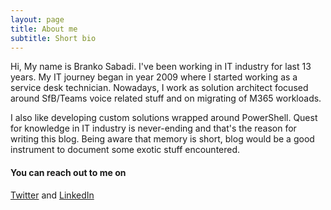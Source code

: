 ```yaml
---
layout: page
title: About me
subtitle: Short bio
---
```


Hi, My name is Branko Sabadi. I've been working in IT industry for last 13 years. My IT journey began in year 2009 where I started working as a service desk technician.
Nowadays, I work as solution architect focused around SfB/Teams voice related stuff and on migrating of M365 workloads. 

I also like developing custom solutions wrapped around PowerShell. Quest for knowledge in IT industry is never-ending and that's the reason for writing this blog. Being aware that memory is short, blog would be a good instrument to document some exotic stuff encountered.


#### You can reach out to me on
[Twitter](https://twitter.com/branqic) and [LinkedIn](https://www.linkedin.com/in/branko-sabadi-8187b943/)

